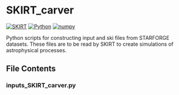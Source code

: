 # SKIRT_carver

[![SKIRT](https://img.shields.io/badge/skirt-9.0-blue)](https://skirt.ugent.be/root/_home.html)
[![Python](https://img.shields.io/badge/python-3.11.5-blue)](https://www.python.org/downloads/)
[![numpy](https://img.shields.io/badge/numpy-2.0.1-blue)](https://numpy.org/)

Python scripts for constructing input and ski files from STARFORGE datasets. These files are to be read by SKIRT to create simulations of astrophysical processes.

## File Contents

### inputs_SKIRT_carver.py
